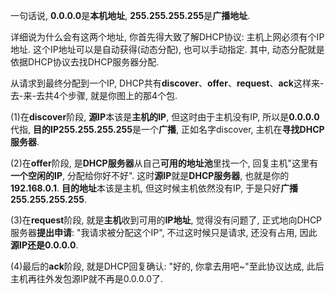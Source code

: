 一句话说, **0.0.0.0**是**本机地址**, **255.255.255.255**是**广播地址**. 

详细说为什么会有这两个地址, 你首先得大致了解DHCP协议: 主机上网必须有个IP地址. 这个IP地址可以是自动获得(动态分配), 也可以手动指定. 其中, 动态分配就是依据DHCP协议去找DHCP服务器分配. 

从请求到最终分配到一个IP, DHCP共有**discover**、**offer**、**request**、**ack**这样来-去-来-去共4个步骤, 就是你图上的那4个包. 

(1)在**discover**阶段, **源IP**本该是**主机的IP**, 但这时由于主机没有IP, 所以是**0.0.0.0**代指, **目的IP255.255.255.255**是一个**广播**, 正如名字discover, 主机在**寻找DHCP服务器**. 

(2)在**offer**阶段, 是**DHCP服务器**从自己**可用的地址池**里找一个, 回复主机"这里有**一个空闲的IP**, 分配给你好不好". 这时**源IP**就是**DHCP服务器**, 也就是你的**192.168.0.1**. **目的地址**本该是主机, 但这时候主机依然没有IP, 于是只好**广播255.255.255.255**.

(3)在**request**阶段, 就是**主机**收到可用的**IP地址**, 觉得没有问题了, 正式地向DHCP服务器**提出申请**: "我请求被分配这个IP", 不过这时候只是请求, 还没有占用, 因此**源IP还是0.0.0.0**.

(4)最后的**ack**阶段, 就是DHCP回复确认: "好的, 你拿去用吧~"至此协议达成, 此后主机再往外发包源IP就不再是0.0.0.0了. 